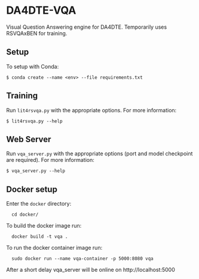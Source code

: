 # DA4DTE-VQA

Visual Question Answering engine for DA4DTE. Temporarily uses RSVQAxBEN for training. 

## Setup

To setup with Conda:

`$ conda create --name <env> --file requirements.txt`

## Training

Run `lit4rsvqa.py` with the appropriate options. For more information: 

`$ lit4rsvqa.py --help`

## Web Server

Run `vqa_server.py` with the appropriate options (port and model checkpoint are required). For more information: 

`$ vqa_server.py --help`

## Docker setup

Enter the `docker` directory:

      cd docker/

To build the docker image run:

      docker build -t vqa .

To run the docker container image run:

      sudo docker run --name vqa-container -p 5000:8080 vqa

After a short delay vqa_server will be online on http://localhost:5000
